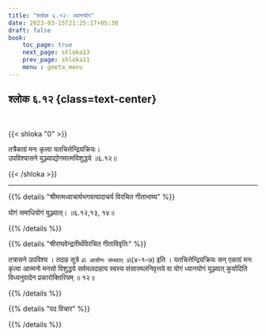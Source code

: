 ```yaml
---
title: "श्लोक ६.१२- ध्यानयोग"
date: 2023-03-15T21:25:17+05:30
draft: false
book:
    toc_page: true
    next_page: shloka13
    prev_page: shloka11
    menu : geeta_menu
---
```




## श्लोक ६.१२ {class=text-center}

<br/>

{{< shloka  "0"  >}}

तत्रैकाग्रं मनः कृत्वा यतचित्तेन्द्रियक्रियः।   
उपविश्यासने युञ्ज्याद्योगमात्मविशुद्धये ॥६.१२॥

{{< /shloka >}}

---


{{% details "श्रीमत्मध्वाचार्यभगवत्पादाचर्य विरचित  गीताभाष्य" %}}

योगं समाधियोगं युञ्ज्यात्। ॥६.१२,१३, १४॥

{{% /details %}}



{{% details "श्रीराघवेन्द्रतीर्थविरचित गीताविवृतिः" %}}

तत्रासने उपविश्य । तदाह सूत्रे `ॐ आसीनः संभवात्‌ ॐ`(४-१-७)
इति । यतचित्तेन्द्रियक्रियः सन्‌ एकाग्रं मनः कृत्वा आत्मनो मनसो विशुद्धये
सर्वमलदाहाय स्वस्य संसारमलनिवृत्तये वा योगं ध्यानयोगं युञ्ज्यात्‌ कुर्यादिति
विध्यनुवादेन प्रकारोक्तिरियम्‌ ॥ १२॥


{{% /details %}}



{{% details "पद विचार" %}}


{{% /details %}}
